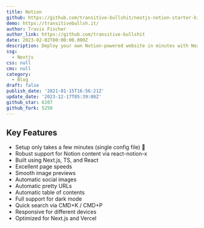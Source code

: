 ```yaml
---
title: Notion
github: https://github.com/transitive-bullshit/nextjs-notion-starter-kit
demo: https://transitivebullsh.it/
author: Travis Fischer
author_link: https://github.com/transitive-bullshit
date: 2023-02-02T00:00:00.000Z
description: Deploy your own Notion-powered website in minutes with Next.js and Vercel.
ssg:
  - Nextjs
css: null
cms: null
category:
  - Blog
draft: false
publish_date: '2021-01-15T16:56:21Z'
update_date: '2023-12-17T05:39:08Z'
github_star: 6207
github_fork: 5250
---
```


## Key Features

- Setup only takes a few minutes (single config file) 💪
- Robust support for Notion content via react-notion-x
- Built using Next.js, TS, and React
- Excellent page speeds
- Smooth image previews
- Automatic social images
- Automatic pretty URLs
- Automatic table of contents
- Full support for dark mode
- Quick search via CMD+K / CMD+P
- Responsive for different devices
- Optimized for Next.js and Vercel
